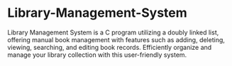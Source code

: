 # Library-Management-System
Library Management System is a C program utilizing a doubly linked list, offering manual book management with features such as adding, deleting, viewing, searching, and editing book records. Efficiently organize and manage your library collection with this user-friendly system.
